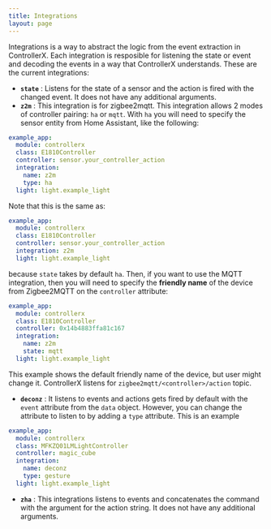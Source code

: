 ```yaml
---
title: Integrations
layout: page
---
```


Integrations is a way to abstract the logic from the event extraction in ControllerX. Each integration is resposible for listening the state or event and decoding the events in a way that ControllerX understands. These are the current integrations:

- **`state`** : Listens for the state of a sensor and the action is fired with the changed event. It does not have any additional arguments.
- **`z2m`** : This integration is for zigbee2mqtt. This integration allows 2 modes of controller pairing: `ha` or `mqtt`. With `ha` you will need to specify the sensor entity from Home Assistant, like the following:
```yaml
example_app:
  module: controllerx
  class: E1810Controller
  controller: sensor.your_controller_action
  integration:
    name: z2m
    type: ha
  light: light.example_light
```
Note that this is the same as:
```yaml
example_app:
  module: controllerx
  class: E1810Controller
  controller: sensor.your_controller_action
  integration: z2m
  light: light.example_light
```
because `state` takes by default `ha`. Then, if you want to use the MQTT integration, then you will need to specify the **friendly name** of the device from Zigbee2MQTT on the `controller` attribute:
```yaml
example_app:
  module: controllerx
  class: E1810Controller
  controller: 0x14b4883ffa81c167
  integration:
    name: z2m
    state: mqtt
  light: light.example_light
```
This example shows the default friendly name of the device, but user might change it. ControllerX listens for `zigbee2mqtt/<controller>/action` topic.
- **`deconz`** : It listens to events and actions gets fired by default with the `event` attribute from the `data` object. However, you can change the attribute to listen to by adding a `type` attribute. This is an example

```yaml
example_app:
  module: controllerx
  class: MFKZQ01LMLightController
  controller: magic_cube
  integration:
    name: deconz
    type: gesture
  light: light.example_light
```

- **`zha`** : This integrations listens to events and concatenates the command with the argument for the action string. It does not have any additional arguments.
